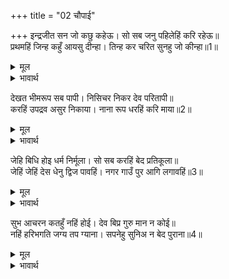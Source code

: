 +++
title = "02 चौपाई"

+++
इन्द्रजीत सन जो कछु कहेऊ। सो सब जनु पहिलेहिं करि रहेऊ॥  
प्रथमहिं जिन्ह कहुँ आयसु दीन्हा। तिन्ह कर चरित सुनहु जो कीन्हा॥1॥  

<details><summary>मूल</summary>

इन्द्रजीत सन जो कछु कहेऊ। सो सब जनु पहिलेहिं करि रहेऊ॥  
प्रथमहिं जिन्ह कहुँ आयसु दीन्हा। तिन्ह कर चरित सुनहु जो कीन्हा॥1॥  
</details>

<details><summary>भावार्थ</summary>

मेघनाद से उसने जो कुछ कहा, उसे उसने (मेघनाद ने) मानो पहले से ही कर रखा था (अर्थात्‌ रावण के कहने भर की देर थी, उसने आज्ञापालन में तनिक भी देर नहीं की।) जिनको (रावण ने मेघनाद से) पहले ही आज्ञा दे रखी थी, उन्होन्ने जो करतूतें की उन्हें सुनो॥1॥  
</details>

देखत भीमरूप सब पापी। निसिचर निकर देव परितापी॥  
करहिं उपद्रव असुर निकाया। नाना रूप धरहिं करि माया॥2॥  

<details><summary>मूल</summary>

देखत भीमरूप सब पापी। निसिचर निकर देव परितापी॥  
करहिं उपद्रव असुर निकाया। नाना रूप धरहिं करि माया॥2॥  
</details>

<details><summary>भावार्थ</summary>

सब राक्षसों के समूह देखने में बडे भयानक, पापी और देवताओं को दुःख देने वाले थे। वे असुरों के समूह उपद्रव करते थे और माया से अनेकों प्रकार के रूप धरते थे॥2॥  
</details>

जेहि बिधि होइ धर्म निर्मूला। सो सब करहिं बेद प्रतिकूला॥  
जेहिं जेहिं देस धेनु द्विज पावहिं। नगर गाउँ पुर आगि लगावहिं॥3॥  

<details><summary>मूल</summary>

जेहि बिधि होइ धर्म निर्मूला। सो सब करहिं बेद प्रतिकूला॥  
जेहिं जेहिं देस धेनु द्विज पावहिं। नगर गाउँ पुर आगि लगावहिं॥3॥  
</details>

<details><summary>भावार्थ</summary>

जिस प्रकार धर्म की जड कटे, वे वही सब वेदविरुद्ध काम करते थे। जिस-जिस स्थान में वे गो और ब्राह्मणों को पाते थे, उसी नगर, गाँव और पुरवे में आग लगा देते थे॥3॥  
</details>

सुभ आचरन कतहुँ नहिं होई। देव बिप्र गुरु मान न कोई॥  
नहिं हरिभगति जग्य तप ग्याना। सपनेहु सुनिअ न बेद पुराना॥4॥  

<details><summary>मूल</summary>

सुभ आचरन कतहुँ नहिं होई। देव बिप्र गुरु मान न कोई॥  
नहिं हरिभगति जग्य तप ग्याना। सपनेहु सुनिअ न बेद पुराना॥4॥  
</details>

<details><summary>भावार्थ</summary>

(उनके डर से) कहीं भी शुभ आचरण (ब्राह्मण भोजन, यज्ञ, श्राद्ध आदि) नहीं होते थे। देवता, ब्राह्मण और गुरु को कोई नहीं मानता था। न हरिभक्ति थी, न यज्ञ, तप और ज्ञान था। वेद और पुराण तो स्वप्न में भी सुनने को नहीं मिलते थे॥4॥  
</details>

